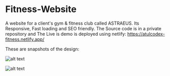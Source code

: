 # Fitness-Website
A website for a client's gym &amp; fitness club called ASTRAEUS. Its Responsive, Fast loading and SEO friendly. The Source code is in a private repository and The Live is demo is deployed using netlify: https://atulcodex-fitness.netlify.app/

These are snapshots of the design:

![alt text](https://user-images.githubusercontent.com/99336022/153425709-9220dfb7-72a5-43d6-981a-fe1cfc2b9cb6.png?raw=true)

![alt text](https://user-images.githubusercontent.com/99336022/153425765-527b8557-af14-4ede-aa81-55b2616e07d0.png?raw=true)
